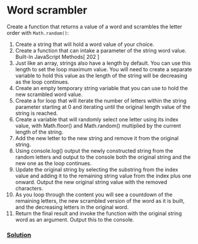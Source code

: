 # Word scrambler
Create a function that returns a value of a word and scrambles the letter order with
`Math.random()`:
1. Create a string that will hold a word value of your choice.
2. Create a function that can intake a parameter of the string word value.
Built-In JavaScript Methods[ 202 ]
3. Just like an array, strings also have a length by default. You can use this
length to set the loop maximum value. You will need to create a separate
variable to hold this value as the length of the string will be decreasing as the
loop continues.
4. Create an empty temporary string variable that you can use to hold the new
scrambled word value.
5. Create a for loop that will iterate the number of letters within the string
parameter starting at 0 and iterating until the original length value of the
string is reached.
6. Create a variable that will randomly select one letter using its index value,
with Math.floor() and Math.random() multiplied by the current length of the
string.
7. Add the new letter to the new string and remove it from the original string.
8. Using console.log() output the newly constructed string from the random
letters and output to the console both the original string and the new one as
the loop continues.
9. Update the original string by selecting the substring from the index value
and adding it to the remaining string value from the index plus one onward.
Output the new original string value with the removed characters.
10. As you loop through the content you will see a countdown of the remaining
letters, the new scrambled version of the word as it is built, and the
decreasing letters in the original word.
11. Return the final result and invoke the function with the original string word
as an argument. Output this to the console.

### [Solution](./app.js)